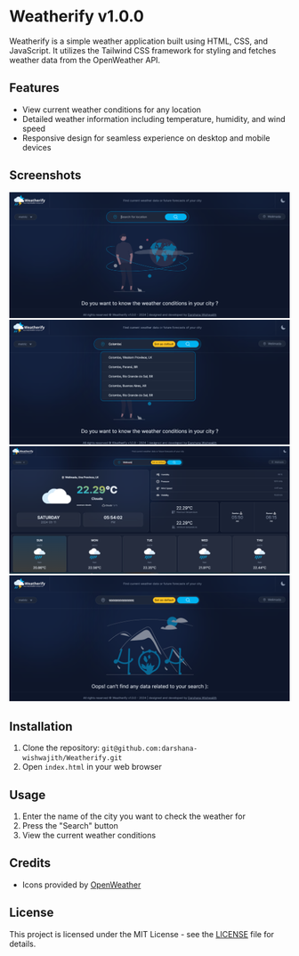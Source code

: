 # Weatherify v1.0.0

Weatherify is a simple weather application built using HTML, CSS, and JavaScript. It utilizes the Tailwind CSS framework for styling and fetches weather data from the OpenWeather API.

## Features
- View current weather conditions for any location
- Detailed weather information including temperature, humidity, and wind speed
- Responsive design for seamless experience on desktop and mobile devices

## Screenshots

![Screenshot 1](/ScreenShots/1.png)
![Screenshot 2](/ScreenShots/2.png)
![Screenshot 3](/ScreenShots/3.png)
![Screenshot 4](/ScreenShots/4.png)

## Installation
1. Clone the repository: `git@github.com:darshana-wishwajith/Weatherify.git`
2. Open `index.html` in your web browser

## Usage
1. Enter the name of the city you want to check the weather for
2. Press the "Search" button
3. View the current weather conditions

## Credits
- Icons provided by [OpenWeather](https://openweathermap.org/weather-conditions)

## License
This project is licensed under the MIT License - see the [LICENSE](LICENSE) file for details.

